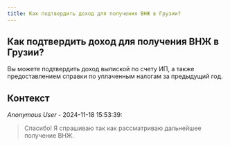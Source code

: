 ```yaml
---
title: Как подтвердить доход для получения ВНЖ в Грузии?
---
```


## Как подтвердить доход для получения ВНЖ в Грузии?

Вы можете подтвердить доход выпиской по счету ИП, а также предоставлением справки по уплаченным налогам за предыдущий год.

## Контекст

_Anonymous User_ - 2024-11-18 15:53:39:

> Спасибо! Я спрашиваю так как рассматриваю дальнейшее получение ВНЖ.
